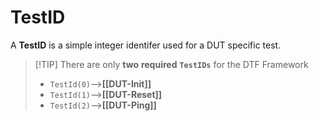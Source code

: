 # TestID

A **TestID** is a simple integer identifer used for a DUT specific test. 


> [!TIP] There are only **two** __required__ 
> **`TestIDs`** for the DTF Framework
>  *  `TestId(0)`-->**[[DUT-Init]]** 
 > * `TestId(1)`-->**[[DUT-Reset]]** 
 > * `TestId(2)`-->**[[DUT-Ping]]** 
 
